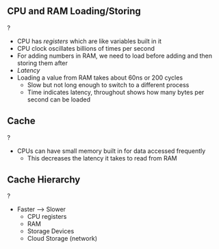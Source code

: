 ## CPU and RAM Loading/Storing
?
- CPU has *registers* which are like variables built in it
- CPU clock oscillates billions of times per second
- For adding numbers in RAM, we need to load before adding and then storing them after
- *Latency*
- Loading a value from RAM takes about 60ns or 200 cycles
	- Slow but not long enough to switch to a different process
	- Time indicates latency, throughout shows how many bytes per second can be loaded

## Cache
?
- CPUs can have small memory built in for data accessed frequently
	- This decreases the latency it takes to read from RAM

## Cache Hierarchy
?
- Faster --> Slower
	- CPU registers
	- RAM
	- Storage Devices
	- Cloud Storage (network)
